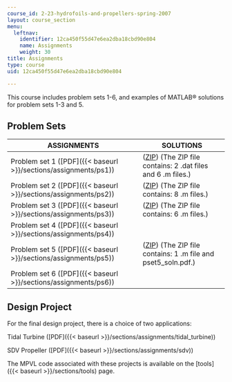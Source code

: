 ```yaml
---
course_id: 2-23-hydrofoils-and-propellers-spring-2007
layout: course_section
menu:
  leftnav:
    identifier: 12ca450f55d47e6ea2dba18cbd90e804
    name: Assignments
    weight: 30
title: Assignments
type: course
uid: 12ca450f55d47e6ea2dba18cbd90e804

---
```


This course includes problem sets 1-6, and examples of MATLAB® solutions for problem sets 1-3 and 5.

Problem Sets
------------

| ASSIGNMENTS | SOLUTIONS |
| --- | --- |
| Problem set 1 ([PDF]({{< baseurl >}}/sections/assignments/ps1)) | ([ZIP](/coursemedia/2-23-hydrofoils-and-propellers-spring-2007/ef90f449654c79d69448caa26a1490ff_sol1.zip)) (The ZIP file contains: 2 .dat files and 6 .m files.) |
| Problem set 2 ([PDF]({{< baseurl >}}/sections/assignments/ps2)) | ([ZIP](/coursemedia/2-23-hydrofoils-and-propellers-spring-2007/fff81d1d52c850b4a6894325becceb1c_sol2.zip)) (The ZIP file contains: 8 .m files.) |
| Problem set 3 ([PDF]({{< baseurl >}}/sections/assignments/ps3)) | ([ZIP](/coursemedia/2-23-hydrofoils-and-propellers-spring-2007/869b69476ab7d3ce3545a03701da4b49_sol3.zip)) (The ZIP file contains: 6 .m files.) |
| Problem set 4 ([PDF]({{< baseurl >}}/sections/assignments/ps4)) | &nbsp; |
| Problem set 5 ([PDF]({{< baseurl >}}/sections/assignments/ps5)) | ([ZIP](/coursemedia/2-23-hydrofoils-and-propellers-spring-2007/e1594fd5d6ae7634d89056d655b8cde6_sol5.zip)) (The ZIP file contains: 1 .m file and pset5\_soln.pdf.) |
| Problem set 6 ([PDF]({{< baseurl >}}/sections/assignments/ps6)) |   

Design Project
--------------

For the final design project, there is a choice of two applications:

Tidal Turbine ([PDF]({{< baseurl >}}/sections/assignments/tidal_turbine))

SDV Propeller ([PDF]({{< baseurl >}}/sections/assignments/sdv))

The MPVL code associated with these projects is available on the [tools]({{< baseurl >}}/sections/tools) page.